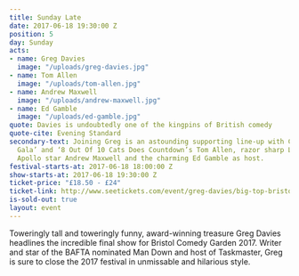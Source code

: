 ```yaml
---
title: Sunday Late
date: 2017-06-18 19:30:00 Z
position: 5
day: Sunday
acts:
- name: Greg Davies
  image: "/uploads/greg-davies.jpg"
- name: Tom Allen
  image: "/uploads/tom-allen.jpg"
- name: Andrew Maxwell
  image: "/uploads/andrew-maxwell.jpg"
- name: Ed Gamble
  image: "/uploads/ed-gamble.jpg"
quote: Davies is undoubtedly one of the kingpins of British comedy
quote-cite: Evening Standard
secondary-text: Joining Greg is an astounding supporting line-up with C4’s ‘Comedy
  Gala’ and ‘8 Out Of 10 Cats Does Countdown’s Tom Allen, razor sharp Live At The
  Apollo star Andrew Maxwell and the charming Ed Gamble as host.
festival-starts-at: 2017-06-18 18:00:00 Z
show-starts-at: 2017-06-18 19:30:00 Z
ticket-price: "£18.50 - £24"
ticket-link: http://www.seetickets.com/event/greg-davies/big-top-bristol-comedy-garden/1079404/
is-sold-out: true
layout: event
---
```


Toweringly tall and toweringly funny, award-winning treasure Greg Davies headlines the incredible final show for Bristol Comedy Garden 2017. Writer and star of the BAFTA nominated Man Down and host of Taskmaster, Greg is sure to close the 2017 festival in unmissable and hilarious style.